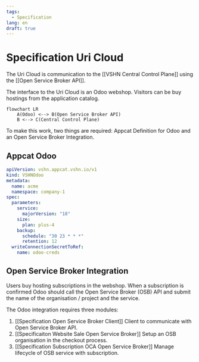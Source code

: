 ```yaml
---
tags:
  - Specification
lang: en
draft: true
---
```

# Specification Uri Cloud

The Uri Cloud is communication to the [[VSHN Central Control Plane]] using the [[Open Service Broker API]].

The interface to the Uri Cloud is an Odoo webshop. Visitors can be buy hostings from the application catalog.

```mermaid
flowchart LR
    A(Odoo) <--> B(Open Service Broker API)
    B <--> C(Central Control Plane)
```

To make this work, two things are required: Appcat Definition for Odoo and an Open Service Broker Integration.
## Appcat Odoo

```yaml
apiVersion: vshn.appcat.vshn.io/v1
kind: VSHNOdoo
metadata:
  name: acme
  namespace: company-1
spec:
  parameters:
    service:
      majorVersion: "18"
    size:
      plan: plus-4
    backup:
      schedule: "30 23 * * *"
      retention: 12
  writeConnectionSecretToRef:
    name: odoo-creds
```

## Open Service Broker Integration

Users buy hosting subscriptions in the webshop. When a subscription is confirmed Odoo should call the Open Service Broker (OSB) API and submit the name of the organisation / project and the service.

The Odoo integration requires three modules:

 1. [[Specification Open Service Broker Client]] Client to communicate with Open Service Broker API.
 2. [[Specificaiton Website Sale Open Service Broker]] Setup an OSB organisation in the checkout process.
 3. [[Specification Subscription OCA Open Service Broker]] Manage lifecycle of OSB service with subscription.